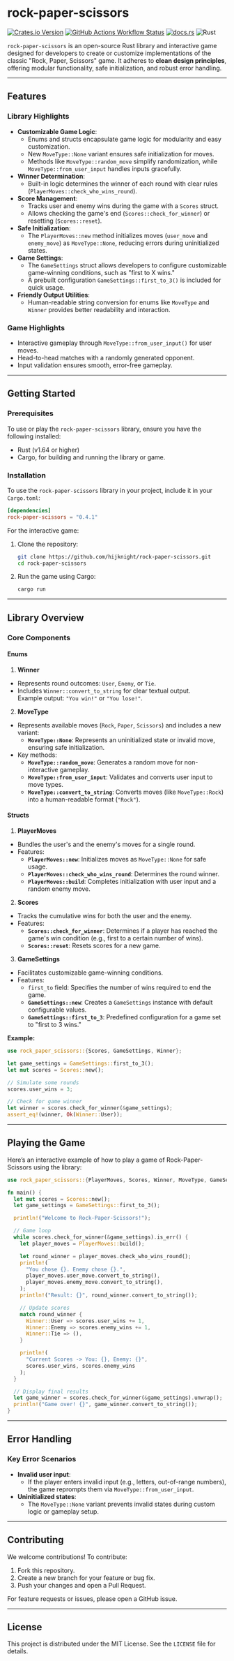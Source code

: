 # rock-paper-scissors

[![Crates.io Version](https://img.shields.io/crates/v/rock-paper-scissors)](https://crates.io/crates/rock-paper-scissors)
[![GitHub Actions Workflow Status](https://img.shields.io/github/actions/workflow/status/hijknight/rock-paper-scissors/rust.yml)](https://github.com/hijknight/rock-paper-scissors/actions)
[![docs.rs](https://img.shields.io/docsrs/rock-paper-scissors)](https://docs.rs/rock-paper-scissors/0.3.3/rock_paper_scissors/)
![Rust](https://img.shields.io/badge/rust-1.84.1-blue)

`rock-paper-scissors` is an open-source Rust library and interactive game designed for developers to create or customize implementations of the classic "Rock, Paper, Scissors" game. It adheres to **clean design principles**, offering modular functionality, safe initialization, and robust error handling.

---

## Features

### Library Highlights
- **Customizable Game Logic**:
  - Enums and structs encapsulate game logic for modularity and easy customization.
  - New `MoveType::None` variant ensures safe initialization for moves.
  - Methods like `MoveType::random_move` simplify randomization, while `MoveType::from_user_input` handles inputs gracefully.
- **Winner Determination**:
  - Built-in logic determines the winner of each round with clear rules (`PlayerMoves::check_who_wins_round`).
- **Score Management**:
  - Tracks user and enemy wins during the game with a `Scores` struct.
  - Allows checking the game's end (`Scores::check_for_winner`) or resetting (`Scores::reset`).
- **Safe Initialization**:
  - The `PlayerMoves::new` method initializes moves (`user_move` and `enemy_move`) as `MoveType::None`, reducing errors during uninitialized states.
- **Game Settings**:
  - The `GameSettings` struct allows developers to configure customizable game-winning conditions, such as "first to X wins."
  - A prebuilt configuration `GameSettings::first_to_3()` is included for quick usage.
- **Friendly Output Utilities**:
  - Human-readable string conversion for enums like `MoveType` and `Winner` provides better readability and interaction.

### Game Highlights
- Interactive gameplay through `MoveType::from_user_input()` for user moves.
- Head-to-head matches with a randomly generated opponent.
- Input validation ensures smooth, error-free gameplay.

---

## Getting Started

### Prerequisites

To use or play the `rock-paper-scissors` library, ensure you have the following installed:

- Rust (v1.64 or higher)
- Cargo, for building and running the library or game.

### Installation

To use the `rock-paper-scissors` library in your project, include it in your `Cargo.toml`:

```toml
[dependencies]
rock-paper-scissors = "0.4.1"
```

For the interactive game:

1. Clone the repository:
   ```bash
   git clone https://github.com/hijknight/rock-paper-scissors.git
   cd rock-paper-scissors
   ```
2. Run the game using Cargo:
   ```bash
   cargo run
   ```

---

## Library Overview

### Core Components

#### **Enums**

1. **Winner**
- Represents round outcomes: `User`, `Enemy`, or `Tie`.
- Includes `Winner::convert_to_string` for clear textual output.  
  Example output: `"You win!"` or `"You lose!"`.

2. **MoveType**
- Represents available moves (`Rock`, `Paper`, `Scissors`) and includes a new variant:
  - **`MoveType::None`**: Represents an uninitialized state or invalid move, ensuring safe initialization.
- Key methods:
  - **`MoveType::random_move`**: Generates a random move for non-interactive gameplay.
  - **`MoveType::from_user_input`**: Validates and converts user input to move types.
  - **`MoveType::convert_to_string`**: Converts moves (like `MoveType::Rock`) into a human-readable format (`"Rock"`).

#### **Structs**

1. **PlayerMoves**
- Bundles the user's and the enemy's moves for a single round.
- Features:
  - **`PlayerMoves::new`**: Initializes moves as `MoveType::None` for safe usage.
  - **`PlayerMoves::check_who_wins_round`**: Determines the round winner.
  - **`PlayerMoves::build`**: Completes initialization with user input and a random enemy move.

2. **Scores**
- Tracks the cumulative wins for both the user and the enemy.
- Features:
  - **`Scores::check_for_winner`**: Determines if a player has reached the game's win condition (e.g., first to a certain number of wins).
  - **`Scores::reset`**: Resets scores for a new game.

3. **GameSettings**
- Facilitates customizable game-winning conditions.
- Features:
  - `first_to` field: Specifies the number of wins required to end the game.
  - **`GameSettings::new`**: Creates a `GameSettings` instance with default configurable values.
  - **`GameSettings::first_to_3`**: Predefined configuration for a game set to "first to 3 wins."

**Example:**

```rust
use rock_paper_scissors::{Scores, GameSettings, Winner};

let game_settings = GameSettings::first_to_3();
let mut scores = Scores::new();

// Simulate some rounds
scores.user_wins = 3;

// Check for game winner
let winner = scores.check_for_winner(&game_settings);
assert_eq!(winner, Ok(Winner::User));
```

---

## Playing the Game

Here’s an interactive example of how to play a game of Rock-Paper-Scissors using the library:

```rust
use rock_paper_scissors::{PlayerMoves, Scores, Winner, MoveType, GameSettings};

fn main() {
  let mut scores = Scores::new();
  let game_settings = GameSettings::first_to_3();

  println!("Welcome to Rock-Paper-Scissors!");

  // Game loop
  while scores.check_for_winner(&game_settings).is_err() {
    let player_moves = PlayerMoves::build();

    let round_winner = player_moves.check_who_wins_round();
    println!(
      "You chose {}. Enemy chose {}.",
      player_moves.user_move.convert_to_string(),
      player_moves.enemy_move.convert_to_string(),
    );
    println!("Result: {}", round_winner.convert_to_string());

    // Update scores
    match round_winner {
      Winner::User => scores.user_wins += 1,
      Winner::Enemy => scores.enemy_wins += 1,
      Winner::Tie => (),
    }

    println!(
      "Current Scores -> You: {}, Enemy: {}",
      scores.user_wins, scores.enemy_wins
    );
  }

  // Display final results
  let game_winner = scores.check_for_winner(&game_settings).unwrap();
  println!("Game over! {}", game_winner.convert_to_string());
}
```

---

## Error Handling

### Key Error Scenarios
- **Invalid user input**:
  - If the player enters invalid input (e.g., letters, out-of-range numbers), the game reprompts them via `MoveType::from_user_input`.
- **Uninitialized states**:
  - The `MoveType::None` variant prevents invalid states during custom logic or gameplay setup.

---

## Contributing

We welcome contributions! To contribute:

1. Fork this repository.
2. Create a new branch for your feature or bug fix.
3. Push your changes and open a Pull Request.

For feature requests or issues, please open a GitHub issue.

---

## License

This project is distributed under the MIT License. See the `LICENSE` file for details.